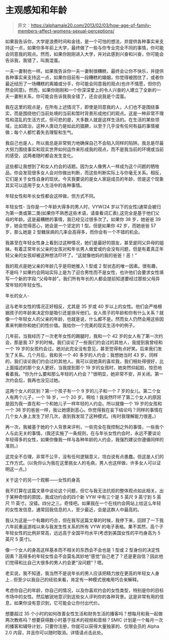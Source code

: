 # 主观感知和年龄

> 原文：<https://alphamale20.com/2013/02/03/how-age-of-family-members-affect-womens-sexual-perceptions/>

如果我告诉你，大学是浪费时间和金钱，是一个可怕的想法，并提供各种事实来支持这一点，如果你多年前上大学，最终做了一些与你专业完全不同的事情，你可能会同意我的观点。然而，如果你刚刚进入大学，并对此感到兴奋和兴奋，你可能会告诉我，我错了，叫我混蛋。

一夫一妻制也一样。如果我告诉你一夫一妻制很糟糕，最终会让你不快乐，并提供各种事实来支持这一点，如果你目前有一段糟糕的婚姻，你觉得被困住了，或者你最近经历了一场糟糕的离婚或分手，你可能会同意我的观点(也许不情愿，但你仍然会同意)。然而，如果你刚刚和一个你深深爱上的令人兴奋的人建立了全新的一夫一妻制关系，你可能会告诉我我全错了，还会说我是个混蛋。

我在这里的观点是，在所有上述情况下，即使是同意我的人，人们也不是围绕事实，而是围绕他们当前处境的当前和暂时背景形成他们的观点。这是一种非常不理性和混乱的生活方式，但可悲的是，大多数人就是这样生活的。在生活的某些领域，比如政治，这种人类动力是如此的猖獗，以至于几乎没有任何有益的事情被做；每个人都忙着失去理智和生气。

我自己也是人，所以我总是非常努力地确保自己不会陷入同样的陷阱。我总是尽最大努力围绕事实和现实世界如何运作来形成我的观点，而不是我当前的环境或当前的感受，这两者随时都会发生变化。

这些都让我想到了和女人约会的话题。因为女人像男人一样成为这个问题的牺牲品，你会发现很多女人会对你做出判断，而这些判断实际上与你毫无关系。相反，它们是关于女性自身的现状。今天我要说的是女人家庭成员的年龄，但是这个现象其实可以适用于女人生活中的各种事情。

年轻女性和年长女性都会这样做，但方式不同。

年轻女性-
当你是一个年龄大得多的男人时，VYW(24 岁以下的女性)通常会被归为第一类或第二类(如果你不熟悉这些术语，请查看词汇表),这完全是基于他们父母的年龄。这是最糟糕的事情，我已经见过很多次了。如果你 38 岁，她爸爸 39 岁，她会觉得恶心，她会是一个坚定的 1 型。但是如果你 42 岁，而她爸爸 57 岁，那么她是 2 型糖尿病的几率会高得多，而你会有一个不错的机会。

我甚至在年轻女性身上看到过这种情况，她们是最好的朋友，甚至是同父异母的姐妹。有着正常年长父亲的女孩对和年长男人做爱或约会没有问题，但是有着真正年轻父亲的女孩却被这种想法吓坏了。“这就像他妈的我的爸爸！恶！”

我的观点是她父亲的年龄几乎是将她推入 1 型或 2 型状态的唯一因素。很有趣，不是吗？如果约会网站实际上是为了迎合男性而不是女性，也许他们会要求女性填写一个新的字段:“父母年龄”。我们所有年长的人都会提前知道要经过那些父母异常年轻的年轻女性。

年长的女人-

这与老年女性的情况正好相反，尤其是 35 岁或 40 岁以上的女性。他们会严格根据孩子的年龄来决定你是吸引还是排斥他们。女人孩子的年龄和你有什么关系？就像一个年轻女人的父亲的年龄，也就是说，什么都不是。然而女人仍然会用这些因素来判断你和她们的性价值。我给你一个完美的现实生活中的例子。

几年前，当我经历了一次老年女性的踢腿时，我和一个 42 岁的女人有了第一次约会，那是我 37 岁的时候。我们谈论了一些我们约会过的其他人，我提到我曾经和一个 19 岁的女孩约会过。她对此完全没有意见，甚至觉得有点好笑。后来我们发生了关系。几个月后，我和另一个 40 多岁的人约会；我想她当时 43 岁。同样的，我们谈论我们约会过的其他人。我可以说她真的喜欢我，我们相处得很好，比上面描述的那个女人更好。当我提到那个 19 岁的女孩时，她突然仰起脸，惊恐地看着我。"你为什么要和那么年轻的人约会？"很明显，她非常不安，并关闭。第一次约会后，我再也没见过她。

这两个女人的区别？第一个孩子有一个 9 岁的儿子和一个 7 岁的女儿。第二个女人有两个儿子，一个 18 岁，一个 20 岁。啊哈！我突然吓坏了第二个女人的原因是因为我一直在和一个和她儿子一样年轻的人约会。所以就像一个 19 岁的女孩和一个 38 岁的爸爸一样，我让她感到恶心。你觉得我在妄下结论吗？同样的事情在几个女人身上发生了好几次，直到我发现了这种模式。(有时我理解能力很差。)

再一次，我被基于她的个人背景来评判，一些完全在我控制之外的事情，一些我个人与此无关的事情。(我还实施了一条规则，在与年长女性约会时，永远不要谈论年轻得多的女性，如果你像我一样与各种年龄的人约会，我强烈建议你遵循同样的准则。)

这完全不合理，非常不公平，没有任何逻辑意义，坦白说有点愚蠢。但这是人们的工作方式。(以免你认为我在这里挑女人的毛病，男人也这样做，许多女人可以证明这一点。)

关于这个的另一个观察——女性的身高

我不打算在这篇文章中谈论这个问题，但它与我无法抗拒的整体观点如此相关。出于某种奇怪的原因，我成功约会的四个新 VYW 中有三个是 5 英尺 9 英寸到 5 英尺 11 英寸。没错。四分之三。奇怪吧。如果我在一个在线约会网站上给这么年轻的女性发信息，通常回我信息的人，至少最近，会是这群人中最高的。

我认为这是一个有趣的巧合，但在我写这篇文章的时候，我停下来，回顾了一下我六年前重返游戏以来与我发生性关系的所有 VYW 的电子表格。果不其然，高个子年轻女性的比例非常高，远远高于全国平均水平(考虑到美国女性的平均身高为 5 英尺 5 英寸)。

像一个女人的身高这样基本而不相关的东西会不会也是 1 型或 2 型身份的决定性因素？高得多的年轻女性会不会莫名其妙地“感觉”自己老了？还是更自信？因此他们觉得和比自己大很多的男人约会更“没问题”？嗯。

老实说，我不知道，我当然不是说年长的男人应该把精力放在更高的年轻女人身上...但至少以我自己的经验来看，肯定有一种模式很难用巧合来解释。

考虑你自己的年龄，你自己的情况，以及你喜欢约会的女性类型，特别是你的目标市场中的女性。然后敏锐地意识到这些女人评判你的各种背景。这是非常有用的信息，如果你没有意识到，它可能会让你付出代价。

想要超过 35 个小时的如何改善女性生活和财务生活的播客吗？想每月和我一起做两次教练吗？想要获得数小时基于技术的视频和音频？SMIC 计划是一个每月一次的播客和辅导计划，只要你注册，你就可以获得大量独家的、仅限会员的 Alpha 2.0 内容，并且你可以随时取消。详情请点击此处。